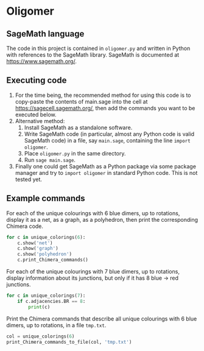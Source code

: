 # Oligomer

## SageMath language

The code in this project is contained in `oligomer.py` and written in Python with references to the SageMath library. SageMath is documented at https://www.sagemath.org/.

## Executing code

1. For the time being, the recommended method for using this code is to copy-paste the contents of main.sage into the cell at https://sagecell.sagemath.org/, then add the commands you want to be executed below.
2. Alternative method: 
    1. Install SageMath as a standalone software.
    2. Write SageMath code (in particular, almost any Python code is valid SageMath code) in a file, say `main.sage`, containing the line `import oligomer`.
    3. Place `oligomer.py` in the same directory.
    4. Run `sage main.sage`.
3. Finally one could get SageMath as a Python package via some package manager and try to `import oligomer` in standard Python code. This is not tested yet.


## Example commands

For each of the unique colourings with 6 blue dimers, up to rotations, display it as a net, as a graph, as a polyhedron, then print the corresponding Chimera code.

```python
for c in unique_colorings(6):
    c.show('net')
    c.show('graph')
    c.show('polyhedron')
    c.print_Chimera_commands()
```

For each of the unique colourings with 7 blue dimers, up to rotations, display information about its junctions, but only if it has 8 blue -> red junctions.

```python
for c in unique_colorings(7):
    if c.adjacencies.BR == 8:
        print(c)
```

Print the Chimera commands that describe all unique colourings with 6 blue dimers, up to rotations, in a file `tmp.txt`.

```python
col = unique_colorings(6)
print_Chimera_commands_to_file(col, 'tmp.txt')
````
